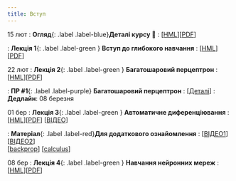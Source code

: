 ```yaml
---
title: Вступ 
---
```




15 лют 
: **Огляд**{: .label .label-blue}**Деталі курсу 👋**
  : [[HML](https://ykochura.github.io/nn-kpi/?p=details.md#1)][[PDF](https://ykochura.github.io/nn-kpi/pdf/details.pdf)] 

: **Лекція 1**{: .label .label-green } **Вступ до глибокого навчання**
  : [[HML](https://ykochura.github.io/nn-kpi/?p=lecture1.md#1)][[PDF](https://ykochura.github.io/nn-kpi/pdf/lecture1.pdf)] 

22 лют
: **Лекція 2**{: .label .label-green } **Багатошаровий перцептрон**
  : [[HML](https://ykochura.github.io/nn-kpi/?p=lecture2.md#1)][[PDF](https://ykochura.github.io/nn-kpi/pdf/lecture2.pdf)] 

: **ПР #1**{: .label .label-purple} **Багатошаровий перцептрон**
  : [[Деталі](https://drive.google.com/file/d/1-zZHUrpuI4j90sBnBe2tAd9Mc5-N87UC/view?usp=sharing)]
    : **Дедлайн**:  08 березня


01 бер
: **Лекція 3**{: .label .label-green } **Автоматичне диференціювання**
  : [[HML](https://ykochura.github.io/nn-kpi/?p=lecture3.md#1)][[PDF](https://ykochura.github.io/nn-kpi/pdf/lecture3.pdf)] [[ВІДЕО](https://youtu.be/o986TK1W6jg)]

: **Матеріал**{: .label .label-red}**Для додаткового ознайомлення**
  : [[ВІДЕО1](https://www.youtube.com/watch?v=wG_nF1awSSY)] [[ВІДЕО2](https://www.khanacademy.org/math/multivariable-calculus/multivariable-derivatives/multivariable-chain-rule/v/multivariable-chain-rule)] <br> [[backprop](https://www.youtube.com/watch?v=Ilg3gGewQ5U)]  [[calculus](https://www.youtube.com/watch?v=tIeHLnjs5U8)]


08 бер
: **Лекція 4**{: .label .label-green } **Навчання нейронних мереж**
  : [[HML](https://ykochura.github.io/nn-kpi/?p=lecture4.md#1)][[PDF](https://ykochura.github.io/nn-kpi/pdf/lecture4.pdf)]

<!--  23 кві
: **Лекція 4**{: .label .label-green } **Згорткові мережі**
  : [[HML](https://ykochura.github.io/nn-kpi/?p=lecture4.md#1)][[PDF]()] [[ВІДЕО]()]

#### Очікується 



8 тра
: **ПР #2**{: .label .label-purple} **Знайомство з глибинним навчанням**
  : [[Деталі](https://drive.google.com/drive/folders/1dafRgkROkFCdn4AVIiCz7qYjRO6AH-dt?usp=sharing)][[Промокод](https://docs.google.com/document/d/1hGic8BVhftqdlX4mKHmtywpY7i_TO_57cNGQtmE1FPU/edit?usp=sharing)]
: Дедлайн: 20 травня -->



<!-- : **Книга 📚**{: .label .label-red}**Для читання**
  : [MLE Ch. 1, pp. 1-21](http://bit.ly/MLEbook-Chapter1) <br> [HPML Ch. 1, pp. 1-9](http://bit.ly/theMLbook-Chapter-1) -->

<!-- https://www.wikiwand.com/uk/%D0%90%D0%B2%D1%82%D0%BE%D0%BC%D0%B0%D1%82%D0%B8%D1%87%D0%BD%D0%B5_%D0%B4%D0%B8%D1%84%D0%B5%D1%80%D0%B5%D0%BD%D1%86%D1%96%D1%8E%D0%B2%D0%B0%D0%BD%D0%BD%D1%8F 

  [[ВІДЕО](https://youtu.be/Ih_xfOIlOao)] -->


